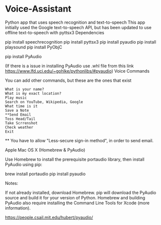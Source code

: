 # Voice-Assistant
Python app that uses speech recognition and text-to-speech This app initially used the Google text-to-speech API, but has been updated to use offline text-to-speech with pyttsx3
Dependencies

pip install speechrecognition
pip install pyttsx3
pip install pyaudio
pip install playsound
pip install PyObjC

pip install PyAudio

(If there is a issue in installing PyAudio use .whl file from this link https://www.lfd.uci.edu/~gohlke/pythonlibs/#pyaudio)
Voice Commands

You can add other commands, but these are the ones that exist

    What is your name?
    What is my exact location?
    Play music
    Search on YouTube, Wikipedia, Google
    What time is it
    Save a Note
    **Send Email
    Toss Head/Tail
    Take Scrrenshot
    Check weather
    Exit

** You have to allow "Less-secure sign-in method", in order to send email. 

Apple Mac OS X (Homebrew & PyAudio)

Use Homebrew to install the prerequisite portaudio library, then install PyAudio using pip:

brew install portaudio pip install pyaudio

Notes:

If not already installed, download Homebrew. pip will download the PyAudio source and build it for your version of Python. Homebrew and building PyAudio also require installing the Command Line Tools for Xcode (more information).

https://people.csail.mit.edu/hubert/pyaudio/
